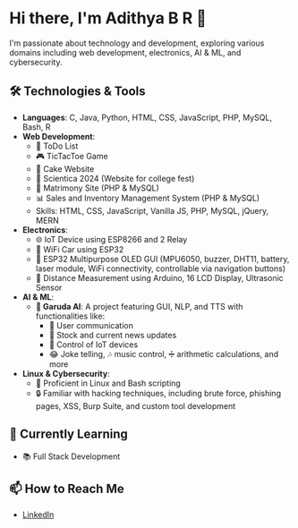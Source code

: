 # Hi there, I'm Adithya B R 👋

I'm passionate about technology and development, exploring various domains including web development, electronics, AI & ML, and cybersecurity.

## 🛠️ Technologies & Tools
- **Languages**: C, Java, Python, HTML, CSS, JavaScript, PHP, MySQL, Bash, R
- **Web Development**:
  - 📝 ToDo List
  - 🎮 TicTacToe Game
  - 🎂 Cake Website
  - 🎉 Scientica 2024 (Website for college fest)
  - 💍 Matrimony Site (PHP & MySQL)
  - 📊 Sales and Inventory Management System (PHP & MySQL)
  - Skills: HTML, CSS, JavaScript, Vanilla JS, PHP, MySQL, jQuery, MERN
- **Electronics**:
  - 🌐 IoT Device using ESP8266 and 2 Relay
  - 🚗 WiFi Car using ESP32
  - 📱 ESP32 Multipurpose OLED GUI (MPU6050, buzzer, DHT11, battery, laser module, WiFi connectivity, controllable via navigation buttons)
  - 📏 Distance Measurement using Arduino, 16 LCD Display, Ultrasonic Sensor
- **AI & ML**:
  - **🚀 Garuda AI**: A project featuring GUI, NLP, and TTS with functionalities like:
    - 💬 User communication
    - 📰 Stock and current news updates
    - 📱 Control of IoT devices
    - 😂 Joke telling, 🎶 music control, ➗ arithmetic calculations, and more
- **Linux & Cybersecurity**:
  - 🐧 Proficient in Linux and Bash scripting
  - 🔒 Familiar with hacking techniques, including brute force, phishing pages, XSS, Burp Suite, and custom tool development

## 🌱 Currently Learning
- 📚 Full Stack Development

## 📫 How to Reach Me
- [LinkedIn](https://www.linkedin.com/in/adithya-b-r-67b837291/)
